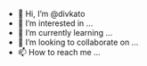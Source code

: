 - 👋 Hi, I’m @divkato
- 👀 I’m interested in ...
- 🌱 I’m currently learning ...
- 💞️ I’m looking to collaborate on ...
- 📫 How to reach me ...

<!---
divkato/divkato is a ✨ special ✨ repository because its `README.md` (this file) appears on your GitHub profile.
You can click the Preview link to take a look at your changes.
--->
